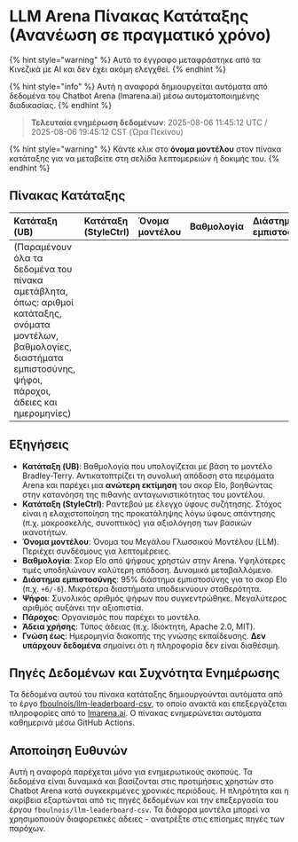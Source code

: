 # LLM Arena Πίνακας Κατάταξης (Ανανέωση σε πραγματικό χρόνο)


{% hint style="warning" %}
Αυτό το έγγραφο μεταφράστηκε από τα Κινεζικά με AI και δεν έχει ακόμη ελεγχθεί.
{% endhint %}




{% hint style="info" %}
Αυτή η αναφορά δημιουργείται αυτόματα από δεδομένα του Chatbot Arena (lmarena.ai) μέσω αυτοματοποιημένης διαδικασίας.
{% endhint %}

> **Τελευταία ενημέρωση δεδομένων**: 2025-08-06 11:45:12 UTC / 2025-08-06 19:45:12 CST (Ώρα Πεκίνου)

{% hint style="warning" %}
Κάντε κλικ στο **όνομα μοντέλου** στον πίνακα κατάταξης για να μεταβείτε στη σελίδα λεπτομερειών ή δοκιμής του.
{% endhint %}

## Πίνακας Κατάταξης

| Κατάταξη (UB) | Κατάταξη (StyleCtrl) | Όνομα μοντέλου                                                                                                                         | Βαθμολογία | Διάστημα εμπιστοσύνης | Ψήφοι      | Πάροχος                    | Άδεια χρήσης                    | Γνώση έως   |
|:---|:---|:---|:---|:---|:---|:---|:---|:---|
| (Παραμένουν όλα τα δεδομένα του πίνακα αμετάβλητα, όπως: αριθμοί κατάταξης, ονόματα μοντέλων, βαθμολογίες, διαστήματα εμπιστοσύνης, ψήφοι, πάροχοι, άδειες και ημερομηνίες) |

## Εξηγήσεις

- **Κατάταξη (UB)**: Βαθμολογία που υπολογίζεται με βάση το μοντέλο Bradley-Terry. Αντικατοπτρίζει τη συνολική απόδοση στα πειράματα Arena και παρέχει μια **ανώτερη εκτίμηση** του σκορ Elo, βοηθώντας στην κατανόηση της πιθανής ανταγωνιστικότητας του μοντέλου.
- **Κατάταξη (StyleCtrl)**: Ραντεβού με έλεγχο ύφους συζήτησης. Στόχος είναι η ελαχιστοποίηση της προκατάληψης λόγω ύφους απάντησης (π.χ. μακροσκελής, συνοπτικός) για αξιολόγηση των βασικών ικανοτήτων.
- **Όνομα μοντέλου**: Όνομα του Μεγάλου Γλωσσικού Μοντέλου (LLM). Περιέχει συνδέσμους για λεπτομέρειες.
- **Βαθμολογία**: Σκορ Elo από ψήφους χρηστών στην Arena. Υψηλότερες τιμές υποδηλώνουν καλύτερη απόδοση. Δυναμικά μεταβαλλόμενο.
- **Διάστημα εμπιστοσύνης**: 95% διάστημα εμπιστοσύνης για το σκορ Elo (π.χ. `+6/-6`). Μικρότερα διαστήματα υποδεικνύουν σταθερότητα.
- **Ψήφοι**: Συνολικός αριθμός ψήφων που συγκεντρώθηκε. Μεγαλύτερος αριθμός αυξάνει την αξιοπιστία.
- **Πάροχος**: Οργανισμός που παρέχει το μοντέλο.
- **Άδεια χρήσης**: Τύπος άδειας (π.χ. Ιδιόκτητη, Apache 2.0, MIT).
- **Γνώση έως**: Ημερομηνία διακοπής της γνώσης εκπαίδευσης. **Δεν υπάρχουν δεδομένα** σημαίνει ότι η πληροφορία δεν είναι διαθέσιμη.

## Πηγές Δεδομένων και Συχνότητα Ενημέρωσης

Τα δεδομένα αυτού του πίνακα κατάταξης δημιουργούνται αυτόματα από το έργο [fboulnois/llm-leaderboard-csv](https://github.com/fboulnois/llm-leaderboard-csv), το οποίο ανακτά και επεξεργάζεται πληροφορίες από το [lmarena.ai](https://lmarena.ai/). Ο πίνακας ενημερώνεται αυτόματα καθημερινά μέσω GitHub Actions.

## Αποποίηση Ευθυνών

Αυτή η αναφορά παρέχεται μόνο για ενημερωτικούς σκοπούς. Τα δεδομένα είναι δυναμικά και βασίζονται στις προτιμήσεις χρηστών στο Chatbot Arena κατά συγκεκριμένες χρονικές περιόδους. Η πληρότητα και η ακρίβεια εξαρτώνται από τις πηγές δεδομένων και την επεξεργασία του έργου `fboulnois/llm-leaderboard-csv`. Τα διάφορα μοντέλα μπορεί να χρησιμοποιούν διαφορετικές άδειες - ανατρέξτε στις επίσημες πηγές των παρόχων.